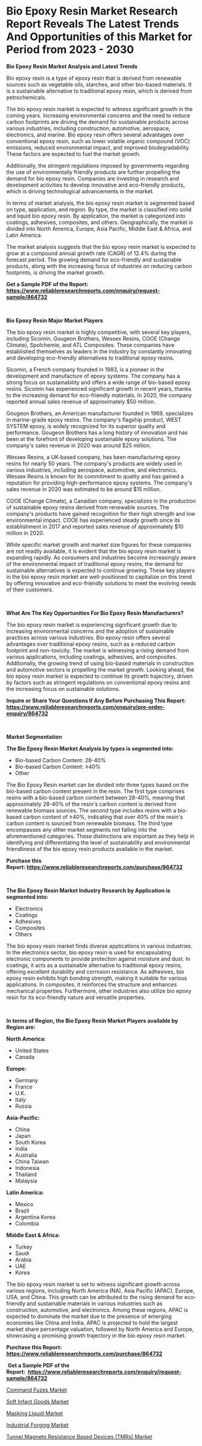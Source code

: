 <p><h1>Bio Epoxy Resin Market Research Report Reveals The Latest Trends And Opportunities of this Market for Period from 2023 - 2030</h1></p><p><strong>Bio Epoxy Resin Market Analysis and Latest Trends</strong></p>
<p><p>Bio epoxy resin is a type of epoxy resin that is derived from renewable sources such as vegetable oils, starches, and other bio-based materials. It is a sustainable alternative to traditional epoxy resin, which is derived from petrochemicals.</p><p>The bio epoxy resin market is expected to witness significant growth in the coming years. Increasing environmental concerns and the need to reduce carbon footprints are driving the demand for sustainable products across various industries, including construction, automotive, aerospace, electronics, and marine. Bio epoxy resin offers several advantages over conventional epoxy resin, such as lower volatile organic compound (VOC) emissions, reduced environmental impact, and improved biodegradability. These factors are expected to fuel the market growth.</p><p>Additionally, the stringent regulations imposed by governments regarding the use of environmentally friendly products are further propelling the demand for bio epoxy resin. Companies are investing in research and development activities to develop innovative and eco-friendly products, which is driving technological advancements in the market.</p><p>In terms of market analysis, the bio epoxy resin market is segmented based on type, application, and region. By type, the market is classified into solid and liquid bio epoxy resin. By application, the market is categorized into coatings, adhesives, composites, and others. Geographically, the market is divided into North America, Europe, Asia Pacific, Middle East & Africa, and Latin America.</p><p>The market analysis suggests that the bio epoxy resin market is expected to grow at a compound annual growth rate (CAGR) of 12.4% during the forecast period. The growing demand for eco-friendly and sustainable products, along with the increasing focus of industries on reducing carbon footprints, is driving the market growth.</p></p>
<p><strong>Get a Sample PDF of the Report:&nbsp; <a href="https://www.reliableresearchreports.com/enquiry/request-sample/864732">https://www.reliableresearchreports.com/enquiry/request-sample/864732</a></strong></p>
<p>&nbsp;</p>
<p><strong>Bio Epoxy Resin Major Market Players</strong></p>
<p><p>The bio epoxy resin market is highly competitive, with several key players, including Sicomin, Gougeon Brothers, Wessex Resins, COOE (Change Climate), Spolchemie, and ATL Composites. These companies have established themselves as leaders in the industry by constantly innovating and developing eco-friendly alternatives to traditional epoxy resins.</p><p>Sicomin, a French company founded in 1983, is a pioneer in the development and manufacture of epoxy systems. The company has a strong focus on sustainability and offers a wide range of bio-based epoxy resins. Sicomin has experienced significant growth in recent years, thanks to the increasing demand for eco-friendly materials. In 2020, the company reported annual sales revenue of approximately $50 million.</p><p>Gougeon Brothers, an American manufacturer founded in 1969, specializes in marine-grade epoxy resins. The company's flagship product, WEST SYSTEM epoxy, is widely recognized for its superior quality and performance. Gougeon Brothers has a long history of innovation and has been at the forefront of developing sustainable epoxy solutions. The company's sales revenue in 2020 was around $25 million.</p><p>Wessex Resins, a UK-based company, has been manufacturing epoxy resins for nearly 50 years. The company's products are widely used in various industries, including aerospace, automotive, and electronics. Wessex Resins is known for its commitment to quality and has gained a reputation for providing high-performance epoxy systems. The company's sales revenue in 2020 was estimated to be around $15 million.</p><p>COOE (Change Climate), a Canadian company, specializes in the production of sustainable epoxy resins derived from renewable sources. The company's products have gained recognition for their high strength and low environmental impact. COOE has experienced steady growth since its establishment in 2017 and reported sales revenue of approximately $10 million in 2020.</p><p>While specific market growth and market size figures for these companies are not readily available, it is evident that the bio epoxy resin market is expanding rapidly. As consumers and industries become increasingly aware of the environmental impact of traditional epoxy resins, the demand for sustainable alternatives is expected to continue growing. These key players in the bio epoxy resin market are well-positioned to capitalize on this trend by offering innovative and eco-friendly solutions to meet the evolving needs of their customers.</p></p>
<p>&nbsp;</p>
<p><strong>What Are The Key Opportunities For Bio Epoxy Resin Manufacturers?</strong></p>
<p><p>The bio epoxy resin market is experiencing significant growth due to increasing environmental concerns and the adoption of sustainable practices across various industries. Bio epoxy resin offers several advantages over traditional epoxy resins, such as a reduced carbon footprint and non-toxicity. The market is witnessing a rising demand from various applications, including coatings, adhesives, and composites. Additionally, the growing trend of using bio-based materials in construction and automotive sectors is propelling the market growth. Looking ahead, the bio epoxy resin market is expected to continue its growth trajectory, driven by factors such as stringent regulations on conventional epoxy resins and the increasing focus on sustainable solutions.</p></p>
<p><strong>Inquire or Share Your Questions If Any Before Purchasing This Report: <a href="https://www.reliableresearchreports.com/enquiry/pre-order-enquiry/864732">https://www.reliableresearchreports.com/enquiry/pre-order-enquiry/864732</a></strong></p>
<p>&nbsp;</p>
<p><strong>Market Segmentation</strong></p>
<p><strong>The Bio Epoxy Resin Market Analysis by types is segmented into:</strong></p>
<p><ul><li>Bio-based Carbon Content: 28-40%</li><li>Bio-based Carbon Content: ≥40%</li><li>Other</li></ul></p>
<p><p>The Bio Epoxy Resin market can be divided into three types based on the bio-based carbon content present in the resin. The first type comprises resins with a bio-based carbon content between 28-40%, meaning that approximately 28-40% of the resin's carbon content is derived from renewable biomass sources. The second type includes resins with a bio-based carbon content of ≥40%, indicating that over 40% of the resin's carbon content is sourced from renewable biomass. The third type encompasses any other market segments not falling into the aforementioned categories. These distinctions are important as they help in identifying and differentiating the level of sustainability and environmental friendliness of the bio epoxy resin products available in the market.</p></p>
<p><strong>Purchase this Report:&nbsp;<a href="https://www.reliableresearchreports.com/purchase/864732">https://www.reliableresearchreports.com/purchase/864732</a></strong></p>
<p>&nbsp;</p>
<p><strong>The Bio Epoxy Resin Market Industry Research by Application is segmented into:</strong></p>
<p><ul><li>Electronics</li><li>Coatings</li><li>Adhesives</li><li>Composites</li><li>Others</li></ul></p>
<p><p>The bio epoxy resin market finds diverse applications in various industries. In the electronics sector, bio epoxy resin is used for encapsulating electronic components to provide protection against moisture and dust. In coatings, it acts as a sustainable alternative to traditional epoxy resins, offering excellent durability and corrosion resistance. As adhesives, bio epoxy resin exhibits high bonding strength, making it suitable for various applications. In composites, it reinforces the structure and enhances mechanical properties. Furthermore, other industries also utilize bio epoxy resin for its eco-friendly nature and versatile properties.</p></p>
<p>&nbsp;</p>
<p><strong>In terms of Region, the Bio Epoxy Resin Market Players available by Region are:</strong></p>
<p>
    <p> <strong> North America: </strong>
        <ul>
            <li>United States</li>
            <li>Canada</li>
        </ul>
        </p> 
    <p> <strong> Europe: </strong>
        <ul>
            <li>Germany</li>
            <li>France</li>
            <li>U.K.</li>
            <li>Italy</li>
            <li>Russia</li>
        </ul>
        </p> 
    <p> <strong> Asia-Pacific: </strong>
        <ul>
            <li>China</li>
            <li>Japan</li>
            <li>South Korea</li>
            <li>India</li>
            <li>Australia</li>
            <li>China Taiwan</li>
            <li>Indonesia</li>
            <li>Thailand</li>
            <li>Malaysia</li>
        </ul>
        </p> 
    <p> <strong> Latin America: </strong>
        <ul>
            <li>Mexico</li>
            <li>Brazil</li>
            <li>Argentina Korea</li>
            <li>Colombia</li>
        </ul>
        </p> 
    <p> <strong> Middle East & Africa: </strong>
        <ul>
            <li>Turkey</li>
            <li>Saudi</li>
            <li>Arabia</li>
            <li>UAE</li>
            <li>Korea</li>
        </ul>
    </p>
    </p>
<p><p>The bio epoxy resin market is set to witness significant growth across various regions, including North America (NA), Asia Pacific (APAC), Europe, USA, and China. This growth can be attributed to the rising demand for eco-friendly and sustainable materials in various industries such as construction, automotive, and electronics. Among these regions, APAC is expected to dominate the market due to the presence of emerging economies like China and India. APAC is projected to hold the largest market share percentage valuation, followed by North America and Europe, showcasing a promising growth trajectory in the bio epoxy resin market.</p></p>
<p><strong>Purchase this Report: <a href="https://www.reliableresearchreports.com/purchase/864732">https://www.reliableresearchreports.com/purchase/864732</a></strong></p>
<p>&nbsp;<strong>Get a Sample PDF of the Report:&nbsp;&nbsp;<a href="https://www.reliableresearchreports.com/enquiry/request-sample/864732">https://www.reliableresearchreports.com/enquiry/request-sample/864732</a></strong></p>
<p><strong></strong></p>
<p><p><a href="https://medium.com/@donaldortega4f/command-fuzes-market-outlook-industry-overview-and-forecast-2023-to-2030-360905caf37c">Command Fuzes Market</a></p><p><a href="https://medium.com/@ursulastark1/soft-infant-goods-market-size-cagr-trends-2024-2030-5117a31deb87">Soft Infant Goods Market</a></p><p><a href="https://github.com/dziulagalemab/Market-Research-Report-List-1/blob/main/masking-liquid-market.md">Masking Liquid Market</a></p><p><a href="https://github.com/abbypearson7765/Market-Research-Report-List-1/blob/main/industrial-forging-market.md">Industrial Forging Market</a></p><p><a href="https://medium.com/@walterstanley64/analyzing-tunnel-magneto-resistance-based-devices-tmrs-market-global-industry-perspective-and-4cff380153e6">Tunnel Magneto Resistance Based Devices (TMRs) Market</a></p></p>